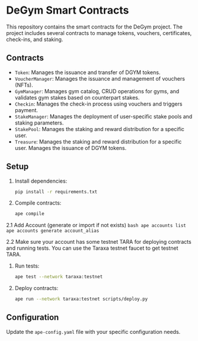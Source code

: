 # DeGym Smart Contracts

This repository contains the smart contracts for the DeGym project. The project includes several contracts to manage tokens, vouchers, certificates, check-ins, and staking.

## Contracts

- `Token`: Manages the issuance and transfer of DGYM tokens.
- `VoucherManager`: Manages the issuance and management of vouchers (NFTs).
- `GymManager`: Manages gym catalog, CRUD operations for gyms, and validates gym stakes based on counterpart stakes.
- `Checkin`: Manages the check-in process using vouchers and triggers payment.
- `StakeManager`: Manages the deployment of user-specific stake pools and staking parameters.
- `StakePool`: Manages the staking and reward distribution for a specific user.
- `Treasure`: Manages the staking and reward distribution for a specific user. Manages the issuance of DGYM tokens.

## Setup

1. Install dependencies:
   ```bash
   pip install -r requirements.txt
    ```

2. Compile contracts:
    ```bash
    ape compile
    ```

2.1 Add Account (generate or import if not exists)
    ```bash
    ape accounts list
    ape accounts generate account_alias
    ```

2.2 Make sure your account has some testnet TARA for deploying contracts and running tests. You can use the Taraxa testnet faucet to get testnet TARA.


1. Run tests:
    ```bash
    ape test --network taraxa:testnet
    ```

2. Deploy contracts:
    ```bash
    ape run --network taraxa:testnet scripts/deploy.py
    ```

## Configuration

Update the `ape-config.yaml` file with your specific configuration needs.
